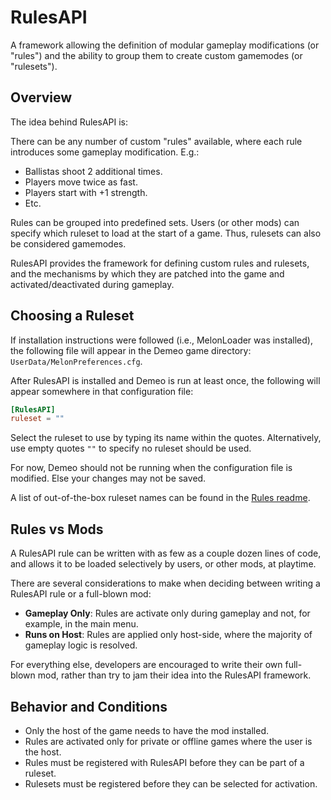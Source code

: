 # RulesAPI

A framework allowing the definition of modular gameplay modifications (or
"rules") and the ability to group them to create custom gamemodes (or
"rulesets").

## Overview

The idea behind RulesAPI is:

There can be any number of custom "rules" available, where each rule introduces
some gameplay modification. E.g.:
- Ballistas shoot 2 additional times.
- Players move twice as fast.
- Players start with +1 strength.
- Etc.

Rules can be grouped into predefined sets.  Users (or other mods) can specify
which ruleset to load at the start of a game.  Thus, rulesets can also be
considered gamemodes.

RulesAPI provides the framework for defining custom rules and rulesets, and the
mechanisms by which they are patched into the game and activated/deactivated
during gameplay.

## Choosing a Ruleset

If installation instructions were followed (i.e., MelonLoader was installed),
the following file will appear in the Demeo game directory:
`UserData/MelonPreferences.cfg`.

After RulesAPI is installed and Demeo is run at least once, the following will
appear somewhere in that configuration file:

```toml
[RulesAPI]
ruleset = ""
```

Select the ruleset to use by typing its name within the quotes.  Alternatively,
use empty quotes `""` to specify no ruleset should be used.

For now, Demeo should not be running when the configuration file is modified.
Else your changes may not be saved.

A list of out-of-the-box ruleset names can be found in the
[Rules readme](../Rules/README.md).

## Rules vs Mods

A RulesAPI rule can be written with as few as a couple dozen lines of code,
and allows it to be loaded selectively by users, or other mods, at playtime.

There are several considerations to make when deciding between writing a
RulesAPI rule or a full-blown mod:
- **Gameplay Only**: Rules are activate only during gameplay and not, for
  example, in the main menu.
- **Runs on Host**: Rules are applied only host-side, where the majority of
  gameplay logic is resolved.

For everything else, developers are encouraged to write their own full-blown
mod, rather than try to jam their idea into the RulesAPI framework. 

## Behavior and Conditions

- Only the host of the game needs to have the mod installed.
- Rules are activated only for private or offline games where the user is the host.
- Rules must be registered with RulesAPI before they can be part of a ruleset.
- Rulesets must be registered before they can be selected for activation.
